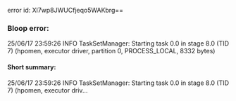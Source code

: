 error id: Xl7wp8JWUCfjeqo5WAKbrg==
### Bloop error:

25/06/17 23:59:26 INFO TaskSetManager: Starting task 0.0 in stage 8.0 (TID 7) (hpomen, executor driver, partition 0, PROCESS_LOCAL, 8332 bytes)
#### Short summary: 

25/06/17 23:59:26 INFO TaskSetManager: Starting task 0.0 in stage 8.0 (TID 7) (hpomen, executor driv...